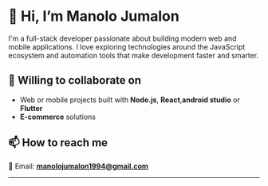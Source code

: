 # 👋 Hi, I’m Manolo Jumalon  

I'm a full-stack developer passionate about building modern web and mobile applications. I love exploring technologies around the JavaScript ecosystem and automation tools that make development faster and smarter.  
 
 
## 💞️  Willing to collaborate on
- Web or mobile projects built with **Node.js**, **React**,**android studio**  or **Flutter**  
- **E-commerce** solutions 

## 📫 How to reach me
📧 Email: **manolojumalon1994@gmail.com**    

---
 
<!---
manolojumalon1994/manolojumalon1994 is a ✨ special ✨ repository because its `README.md` (this file) appears on your GitHub profile.
You can click the Preview link to take a look at your changes.
--->
